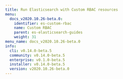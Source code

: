 ```yaml
---
title: Run Elasticsearch with Custom RBAC resources
menu:
  docs_v2020.10.26-beta.0:
    identifier: es-custom-rbac
    name: Custom RBAC
    parent: es-elasticsearch-guides
    weight: 31
menu_name: docs_v2020.10.26-beta.0
info:
  cli: v0.14.0-beta.5
  community: v0.14.0-beta.5
  enterprise: v0.1.0-beta.5
  installer: v0.14.0-beta.5
  version: v2020.10.26-beta.0
---
```


